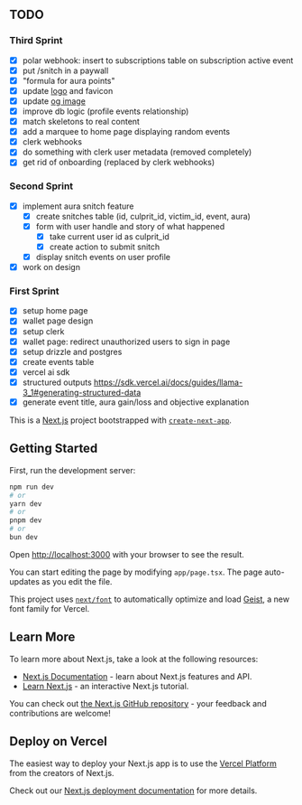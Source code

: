 ## TODO

### Third Sprint
- [x] polar webhook: insert to subscriptions table on subscription active event
- [x] put /snitch in a paywall
- [x] "formula for aura points"
- [x] update [logo](public/logo.png) and favicon
- [x] update [og image](public/og-image.png)
- [x] improve db logic (profile events relationship)
- [x] match skeletons to real content
- [x] add a marquee to home page displaying random events
- [x] clerk webhooks
- [x] do something with clerk user metadata (removed completely)
- [x] get rid of onboarding (replaced by clerk webhooks)

### Second Sprint

- [x] implement aura snitch feature
  - [x] create snitches table (id, culprit_id, victim_id, event, aura)
  - [x] form with user handle and story of what happened
    - [x] take current user id as culprit_id
    - [x] create action to submit snitch
  - [x] display snitch events on user profile
- [x] work on design

### First Sprint

- [x] setup home page
- [x] wallet page design
- [x] setup clerk
- [x] wallet page: redirect unauthorized users to sign in page
- [x] setup drizzle and postgres
- [x] create events table
- [x] vercel ai sdk
- [x] structured outputs https://sdk.vercel.ai/docs/guides/llama-3_1#generating-structured-data
- [x] generate event title, aura gain/loss and objective explanation

This is a [Next.js](https://nextjs.org) project bootstrapped with [`create-next-app`](https://nextjs.org/docs/app/api-reference/cli/create-next-app).

## Getting Started

First, run the development server:

```bash
npm run dev
# or
yarn dev
# or
pnpm dev
# or
bun dev
```

Open [http://localhost:3000](http://localhost:3000) with your browser to see the result.

You can start editing the page by modifying `app/page.tsx`. The page auto-updates as you edit the file.

This project uses [`next/font`](https://nextjs.org/docs/app/building-your-application/optimizing/fonts) to automatically optimize and load [Geist](https://vercel.com/font), a new font family for Vercel.

## Learn More

To learn more about Next.js, take a look at the following resources:

- [Next.js Documentation](https://nextjs.org/docs) - learn about Next.js features and API.
- [Learn Next.js](https://nextjs.org/learn) - an interactive Next.js tutorial.

You can check out [the Next.js GitHub repository](https://github.com/vercel/next.js) - your feedback and contributions are welcome!

## Deploy on Vercel

The easiest way to deploy your Next.js app is to use the [Vercel Platform](https://vercel.com/new?utm_medium=default-template&filter=next.js&utm_source=create-next-app&utm_campaign=create-next-app-readme) from the creators of Next.js.

Check out our [Next.js deployment documentation](https://nextjs.org/docs/app/building-your-application/deploying) for more details.
